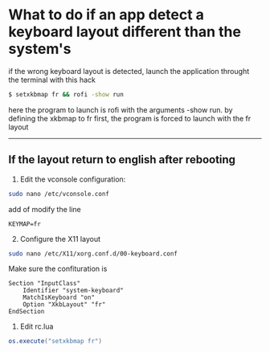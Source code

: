# What to do if an app detect a keyboard layout different than the system's

if the wrong keyboard layout is detected, launch the application throught the terminal with this hack

```bash
$ setxkbmap fr && rofi -show run

```

here the program to launch is rofi with the arguments -show run. by defining the xkbmap to fr first, the program is forced to launch with the fr layout

___

## If the layout return to english after rebooting

1. Edit the vconsole configuration:

```bash
sudo nano /etc/vconsole.conf

```
add of modify the line 

```plaintext
KEYMAP=fr

```

2. Configure the X11 layout

```bash
sudo nano /etc/X11/xorg.conf.d/00-keyboard.conf

```
Make sure the confituration is 

```plaintext
Section "InputClass"
    Identifier "system-keyboard"
    MatchIsKeyboard "on"
    Option "XkbLayout" "fr"
EndSection
```
1. Edit rc.lua

```lua
os.execute("setxkbmap fr")
```
